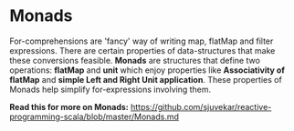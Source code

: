 <h1>Monads</h1>
For-comprehensions are 'fancy' way of writing map, flatMap and filter expressions. There are certain properties of data-structures that make these conversions feasible. <b>Monads</b> are structures that define two operations: <b>flatMap</b> and <b>unit</b> which enjoy properties like <b>Associativity of flatMap</b> and <b>simple Left and Right Unit application</b>. These properties of Monads help simplify for-expressions involving them.

<b>Read this for more on Monads:</b> <a href="https://github.com/sjuvekar/reactive-programming-scala/blob/master/Monads.md">https://github.com/sjuvekar/reactive-programming-scala/blob/master/Monads.md</a>
